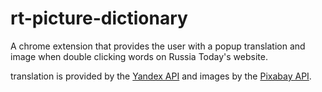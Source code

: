 # rt-picture-dictionary
A chrome extension that provides the user with a popup translation and image when double clicking words on Russia Today's website. 

translation is provided by the [Yandex API](https://translate.yandex.com/) and images by the [Pixabay API](https://pixabay.com).
